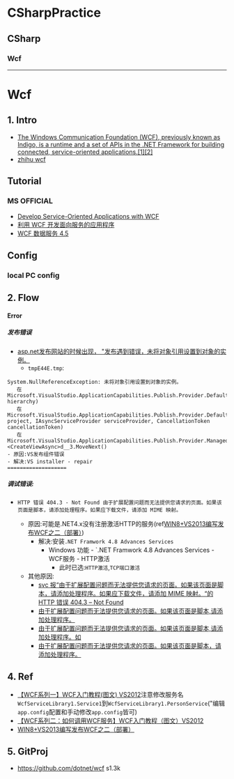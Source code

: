 # CSharpPractice

## CSharp
### Wcf
----
# Wcf
## 1. Intro
- [The Windows Communication Foundation (WCF), previously known as Indigo, is a runtime and a set of APIs in the .NET Framework for building connected, service-oriented applications.[1][2]](https://en.wikipedia.org/wiki/Windows_Communication_Foundation)
- [zhihu wcf](https://www.zhihu.com/search?type=content&q=wcf)

## Tutorial
### MS OFFICIAL
- [Develop Service-Oriented Applications with WCF](https://docs.microsoft.com/en-us/dotnet/framework/wcf/index)
- [利用 WCF 开发面向服务的应用程序](https://docs.microsoft.com/zh-cn/dotnet/standard/tour)
- [WCF 数据服务 4.5](https://docs.microsoft.com/zh-cn/dotnet/framework/data/wcf/index)
## Config
### local PC config

## 2. Flow


#### Error
##### 发布错误
- [asp.net发布网站的时候出现， "发布遇到错误，未将对象引用设置到对象的实例。](https://bbs.csdn.net/topics/393598263?list=16718956)
  - ```tmpE44E.tmp```:
```2020/1/16 17:58:49
System.NullReferenceException: 未将对象引用设置到对象的实例。
   在 Microsoft.VisualStudio.ApplicationCapabilities.Publish.Provider.DefaultPublishTabProvider.InitializeProvider(IVsHierarchy hierarchy)
   在 Microsoft.VisualStudio.ApplicationCapabilities.Publish.Provider.DefaultPublishTabProvider.CreateViewAsync(IVsHierarchy project, IAsyncServiceProvider serviceProvider, CancellationToken cancellationToken)
   在 Microsoft.VisualStudio.ApplicationCapabilities.Publish.Provider.ManagedPublishProvider.<CreateViewAsync>d__3.MoveNext()
- 原因:VS发布组件错误
- 解决:VS installer - repair 
===================
```
##### 调试错误:
 
- ```HTTP 错误 404.3 - Not Found 由于扩展配置问题而无法提供您请求的页面。如果该页面是脚本，请添加处理程序。如果应下载文件，请添加 MIME 映射。```
  
  - 原因:可能是.NET4.x没有注册激活HTTP的服务(ref[WIN8+VS2013编写发布WCF之二（部署）](https://www.cnblogs.com/tntboom/p/4348510.html))
    - 解决:安装```.NET Framwork 4.8 Advances Services```
      - Windows 功能 - `.NET Framwork 4.8 Advances Services - WCF服务 - HTTP激活
        - 此时已选:```HTTP激活```,```TCP端口激活```
  - 其他原因:
    - [svc 报“由于扩展配置问题而无法提供您请求的页面。如果该页面是脚本，请添加处理程序。如果应下载文件，请添加 MIME 映射。“的HTTP 错误 404.3 – Not Found](https://blog.csdn.net/jumtre/article/details/38398355)
    - [由于扩展配置问题而无法提供您请求的页面。如果该页面是脚本,请添加处理程序。](https://blog.csdn.net/y13156556538/article/details/73920771)
    - [由于扩展配置问题而无法提供您请求的页面。如果该页面是脚本,请添加处理程序。如](https://wenku.baidu.com/view/22197728482fb4daa58d4b4a.html)
    - [由于扩展配置问题而无法提供您请求的页面。如果该页面是脚本，请添加处理程序。](https://bbs.csdn.net/topics/330269295)

## 4. Ref
- [【WCF系列一】WCF入门教程(图文) VS2012](https://www.cnblogs.com/merlinhome/p/3542451.html)注意修改服务名```WcfServiceLibrary1.Service1```到```WcfServiceLibrary1.PersonService```("编辑```app.config```配置和手动修改```app.config```皆可)
- [【WCF系列二：如何调用WCF服务】WCF入门教程（图文）VS2012](https://www.cnblogs.com/merlinhome/p/3615745.html)
- [WIN8+VS2013编写发布WCF之二（部署）](https://www.cnblogs.com/tntboom/p/4348510.html)
## 5. GitProj
- https://github.com/dotnet/wcf s1.3k